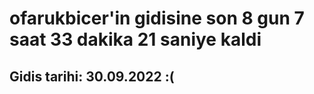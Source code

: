 # ofarukbicer'in gidisine son 8 gun 7 saat 33 dakika 21 saniye kaldi

## Gidis tarihi: 30.09.2022 :(